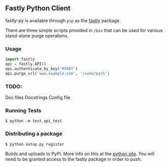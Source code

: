 ## Fastly Python Client

fastly-py is available through `pip` as the [fastly](https://pypi.python.org/pypi/fastly) package

There are three simple scripts provided in `/bin` that can be used for various stand-alone purge operations.

### Usage

```python
import fastly
api = fastly.API()
api.authenticate_by_key('MYKEY')
api.purge_url('www.example.com', '/some/path')
```

### TODO:

Doc files
Docstrings
Config file

### Running Tests

```
$ python -m test.api_test
```

### Distributing a package

```
$ python setup.py register
```

Builds and uploads to PyPi. More info on this at the [python site](https://docs.python.org/2/distutils/packageindex.html).
You will need to be granted access to the fastly package in order to push.


